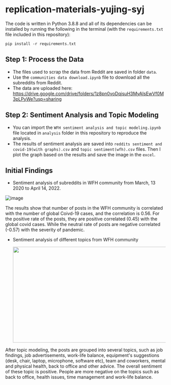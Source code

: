 # replication-materials-yujing-syj

The code is written in Python 3.8.8 and all of its dependencies can be installed by running the following in the terminal (with the `requirements.txt` file included in this repository):

```
pip install -r requirements.txt
```

## Step 1: Process the Data

- The files used to scrap the data from Reddit are saved in folder `data`. 
- Use the `communities data download.ipynb` file to download all the subreddits from Reddit.  
- The data are uploaded here: https://drive.google.com/drive/folders/1z8pn0voDqjsuH3MyAIsEwVf0M3pLPyWe?usp=sharing 


## Step 2: Sentiment Analysis and Topic Modeling

- You can import the `WFH sentiment analysis and topic modeling.ipynb` file located in `analysis` folder in this repository to reproduce the analysis.  
- The results of sentiment analysis are saved into `reddits sentiment and covid-19(with graphs).csv` and `topic sentiment(wfh).csv` files. Then I plot the graph based on the results and save the image in the `excel`.

## Initial Findings
- Sentiment analysis of subreddits in WFH community from March, 13 2020 to April 14, 2022.  

![image](https://user-images.githubusercontent.com/89925326/165013420-a0e64e67-0bcc-4c7b-b592-6e6341c10cfb.png)

The results show that number of posts in the WFH community is correlated with the number of global Coivd-19 cases, and the correlation is 0.56. For the positive rate of the posts, they are positive correlated (0.45) with the global covid cases. While the neutral rate of posts are negative correlated (-0.57) with the severity of pandemic. 

- Sentiment analysis of different topics from WFH community  

  <img src="https://user-images.githubusercontent.com/89925326/165011135-e5570eee-4ef3-4836-90d9-682f3a1b8964.png" width="500" height="300">

After topic modeling, the posts are grouped into several topics, such as job findings, job advertisements, work-life balance, equipment's suggestions (desk, chair, laptop, microphone, software etc), team and coworkers, mental and physical health, back to office and other advice. The overall sentiment of these topic is positive. People are more negative on the topics such as back to office, health issues, time management and work-life balance.
